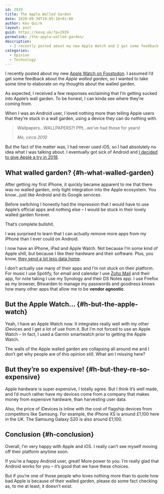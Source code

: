 ```yaml
---
id: 2939
title: The Apple Walled Garden
date: 2020-09-30T19:05:18+01:00
author: Kev Quirk
layout: post
guid: https://kevq.uk/?p=2939
permalink: /the-apple-walled-garden/
description:
  - I recently posted about my new Apple Watch and I got some feedback about the Apple walled garden. Here are my thoughts on the matter.
categories:
  - Opinion
  - Technology
---
```

<p class="has-medium-font-size">
  I recently posted about my new <a href="https://fosstodon.org/web/statuses/104881838711030743" target="_blank" rel="noreferrer noopener">Apple Watch on Fosstodon</a>. I assumed I&#8217;d get some feedback about the <em>Apple walled garden</em>, so I wanted to take some time to elaborate on my thoughts about the walled garden.
</p>

<center>
</center>

As expected, I received a few responses exclaiming that I&#8217;m getting sucked into Apple&#8217;s wall garden. To be honest, I can kinda see where they&#8217;re coming from.

When I was an Android user, I loved nothing more than telling Apple users that they&#8217;re stuck in a wall garden, using a device they can do nothing with.

<blockquote class="wp-block-quote">
  <p>
    Wallpapers&#8230;WALLPAPERS?! Pfft&#8230;we&#8217;ve had those for years!
  </p>

  <cite>Me, circa 2010</cite>
</blockquote>

But the fact of the matter was, I had never used iOS, so I had absolutely no idea what I was talking about. I eventually got sick of Android and <a href="https://kevq.uk/why-im-ditching-android/" target="_blank" rel="noreferrer noopener">I decided to give Apple a try in 2018</a>.

## What walled garden? {#h-what-walled-garden}

After getting my first iPhone, it quickly became apparent to me that there was no walled garden, only tight integration into the Apple ecosystem. You know&#8230;just like Android and its Google services.

Before switching I honestly had the impression that I would have to use Apple&#8217;s official apps and nothing else &#8211; I would be stuck in their lovely walled garden forever.

<p class="has-medium-font-size">
  That&#8217;s complete bullshit.
</p>

I was surprised to learn that I can actually remove more apps from my iPhone than I ever could on Android.

I now have an iPhone, iPad and Apple Watch. Not because I&#8217;m some kind of Apple shill, but because I like their hardware and their software. Plus, you know, <a href="https://www.bleepingcomputer.com/news/google/idle-android-phones-send-data-to-google-ten-times-more-often-than-ios-devices-to-apple/" target="_blank" rel="noreferrer noopener">they send a lot less data home</a>.

I don&#8217;t actually use many of their apps and I&#8217;m not stuck on their platform. For music I use Spotify, for email and calendar I use <a href="https://kevq.uk/reasons-why-zoho-mail-is-better-than-gmail/" target="_blank" rel="noreferrer noopener">Zoho Mail</a> and their app, for note taking I use my Synology and their DS Notes app. I use Firefox as my browser, Bitwarden to manage my passwords and goodness knows how many other apps that allow me to be **vendor agnostic**.

## But the Apple Watch&#8230; {#h-but-the-apple-watch}

Yeah, I have an Apple Watch now. It integrates really well with my other iDevices and I get a lot of use from it. But I&#8217;m not forced to use an Apple Watch &#8211; In fact, I used a Garmin smartwatch prior to getting the Apple Watch.

The walls of the Apple walled garden are collapsing all around me and I don&#8217;t get why people are of this opinion still. What am I missing here?

## But they&#8217;re so expensive! {#h-but-they-re-so-expensive}

Apple hardware is super expensive, I totally agree. But I think it&#8217;s well made, and I&#8217;d much rather have my devices come from a company that makes money from expensive hardware, than harvesting user data.

Also, the price of iDevices is inline with the cost of flagship devices from competitors like Samsung. For example, the iPhone XS is around £1,100 here in the UK. The Samsung Galaxy S20 is also around £1,100.

## Conclusion {#h-conclusion}

Overall, I&#8217;m very happy with Apple and iOS. I really can&#8217;t see myself moving off their platform anytime soon.

If you&#8217;re a happy Android user, great! More power to you. I&#8217;m really glad that Android works for you &#8211; it&#8217;s good that we have these choices.

But if you&#8217;re one of those people who loves nothing more than to quote how bad Apple is because of their walled garden, please do some fact checking as, to me at least, it doesn&#8217;t exist.
